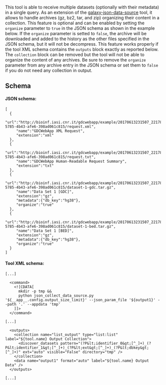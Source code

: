 This tool is able to receive multiple datasets (optionally with their metadata) in a single query. As an extension of the [galaxy-json-data-source](https://github.com/mdshw5/galaxy-json-data-source) tool, it allows to handle archives (gz, bz2, tar, and zip) organizing their content in a collection. This feature is optional and can be enabled by setting the ```organize``` parameter to ```true``` in the JSON schema as shown in the example below. If the ```organize``` parameter is setted to ```false```, the archive will be downloaded and added to the history as the other files specified in the JSON schema, but it will not be decompress. This feature works properly if the tool XML schema contains the ```outputs``` block exactly as reported below. The ```collection``` block can be removed but the tool will not be able to organize the content of any archives. Be sure to remove the ```organize``` parameter from any archive entry in the JSON schema or set them to ```false``` if you do not need any collection in output.

## Schema

#### JSON schema:

```
[ 
  {
     "url":"http://bioinf.iasi.cnr.it/gdcwebapp/example/20170613231507_2217801a-5785-4b43-afe6-398ad061c815/request.xml",
     "name":"GDCWebApp XML Request",
     "extension":"xml"
  },
  {
     "url":"http://bioinf.iasi.cnr.it/gdcwebapp/example/20170613231507_2217801a-5785-4b43-afe6-398ad061c815/request.txt",
     "name":"GDCWebApp Human-Readable Request Summary",
     "extension":"txt"
  },
  {
     "url":"http://bioinf.iasi.cnr.it/gdcwebapp/example/20170613231507_2217801a-5785-4b43-afe6-398ad061c815/dataset-1-gdc.tar.gz",
     "name":"Data Set 1 [GDC]",
     "extension":"gz",
     "metadata":{"db_key":"hg38"},
     "organize":"true"
  },
  {
     "url":"http://bioinf.iasi.cnr.it/gdcwebapp/example/20170613231507_2217801a-5785-4b43-afe6-398ad061c815/dataset-1-bed.tar.gz",
     "name":"Data Set 1 [BED]",
     "extension":"gz",
     "metadata":{"db_key":"hg38"},
     "organize":"true"
  }
]
```

#### Tool XML schema:

```
[...]

  <command>
    <![CDATA[
      mkdir -p tmp && 
      python json_collect_data_source.py '${__app__.config.output_size_limit}' --json_param_file '${output1}' --path '.' --appdata 'tmp'
    ]]>
  </command>

[...]

  <outputs>
    <collection name="list_output" type="list:list" label="${tool.name} Output Collection">
      <discover_datasets pattern="(?P&lt;identifier_0&gt;[^_]+)_(?P&lt;identifier_1&gt;[^_]+)_(?P&lt;ext&gt;[^_]+)_(?P&lt;dbkey&gt;[^_]+)" ext="auto" visible="False" directory="tmp" />
    </collection>
    <data name="output1" format="auto" label="${tool.name} Output Data" />
  </outputs>

[...]
```

